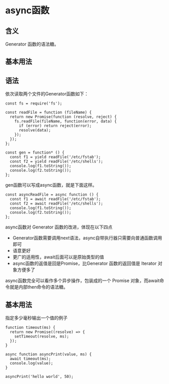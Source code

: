 # async函数


## 含义

Generator 函数的语法糖。



## 基本用法

## 语法

依次读取两个文件的Generator函数如下：

```
const fs = require('fs');

const readFile = function (fileName) {
  return new Promise(function (resolve, reject) {
    fs.readFile(fileName, function(error, data) {
      if (error) return reject(error);
      resolve(data);
    });
  });
};

const gen = function* () {
  const f1 = yield readFile('/etc/fstab');
  const f2 = yield readFile('/etc/shells');
  console.log(f1.toString());
  console.log(f2.toString());
};
```

gen函数可以写成async函数，就是下面这样。

```
const asyncReadFile = async function () {
  const f1 = await readFile('/etc/fstab');
  const f2 = await readFile('/etc/shells');
  console.log(f1.toString());
  console.log(f2.toString());
};

```


async函数对 Generator 函数的改进，体现在以下四点

- Generator函数需要调用next语法，async自带执行器只需要向普通函数调用即可
- 语意更好
- 更广的适用性，await后面可以是原始类型的值
- async函数的返值是回是Promise，比Generator 函数的返回值是 Iterator 对象方便多了

async函数完全可以看作多个异步操作，包装成的一个 Promise 对象，而await命令就是内部then命令的语法糖。

## 基本用法

指定多少毫秒输出一个值的例子

```
function timeout(ms) {
  return new Promise((resolve) => {
    setTimeout(resolve, ms);
  });
}

async function asyncPrint(value, ms) {
  await timeout(ms);
  console.log(value);
}

asyncPrint('hello world', 50);
```
